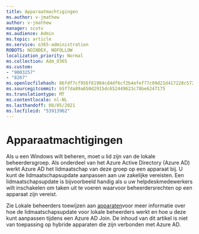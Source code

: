 ```yaml
---
title: Apparaatmachtigingen
ms.author: v-jmathew
author: v-jmathew
manager: scotv
ms.audience: Admin
ms.topic: article
ms.service: o365-administration
ROBOTS: NOINDEX, NOFOLLOW
localization_priority: Normal
ms.collection: Adm_O365
ms.custom:
- "9003257"
- "8267"
ms.openlocfilehash: 86fdf7cf956f81904cd4df6cf2b4efef77c09d21d417228c5722f5afcbe5727f
ms.sourcegitcommit: b5f7da89a650d2915dc652449623c78be6247175
ms.translationtype: MT
ms.contentlocale: nl-NL
ms.lasthandoff: 08/05/2021
ms.locfileid: "53913962"
---
```

# <a name="device-permissions"></a>Apparaatmachtigingen

Als u een Windows wilt beheren, moet u lid zijn van de lokale beheerdersgroep. Als onderdeel van het Azure Active Directory (Azure AD) werkt Azure AD het lidmaatschap van deze groep op een apparaat bij. U kunt de lidmaatschapsupdate aanpassen aan uw zakelijke vereisten. Een lidmaatschapsupdate is bijvoorbeeld handig als u uw helpdeskmedewerkers wilt inschakelen om taken uit te voeren waarvoor beheerdersrechten op een apparaat zijn vereist.

Zie Lokale beheerders toewijzen aan [apparaten](https://docs.microsoft.com/azure/active-directory/devices/assign-local-admin)voor meer informatie over hoe de lidmaatschapsupdate voor lokale beheerders werkt en hoe u deze kunt aanpassen tijdens een Azure AD Join. De inhoud van dit artikel is niet van toepassing op hybride apparaten die zijn verbonden met Azure AD.
